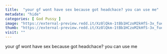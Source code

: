 ```yaml
---
title:  "your gf wont have sex because got headchace? you can use me"
metadate: "hide"
categories: [ God Pussy ]
image: "https://external-preview.redd.it/Xz8lQkm-1tBb1HCzoM2kHfS-3x_fueZp-sV87JQtiZw.jpg?auto=webp&s=a5e8d05078ba10c4223fb2ff27b710e95cf24c83"
thumb: "https://external-preview.redd.it/Xz8lQkm-1tBb1HCzoM2kHfS-3x_fueZp-sV87JQtiZw.jpg?width=1080&crop=smart&auto=webp&s=e95e75da4025e9722f44ef74b99262b539409a68"
visit: ""
---
```

your gf wont have sex because got headchace? you can use me
